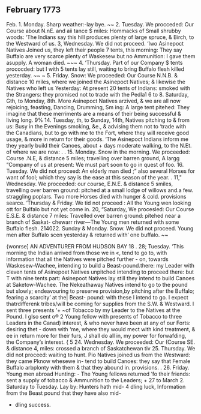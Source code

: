 ## February 1773

Feb. 1. Monday. Sharp weather:-lay bye. ~~ 
2. Tuesday. We procceded: Our Course about N.nE. and aii 
tance $ miles: Hommacks of Small shrubby woods: ‘The Indians say 
this hill produces plenty of large spruce, & Birch, to the Westward of us. 
3, Wednesday. We did not proceed. ‘Iwo Asinepoct Natives 
Joined us, they left their people 7 tents, this morning: They say Buffalo 
are very scarce plenty of Waskesew but no Ammunition: I gave them 
asupply. A woman died. ~~~ 
4. ‘Thursday. Part of our Company $ tents prococded: but I with 
5 tents lay still, waiting to bring Buffalo flesh killed yesterday. ~~ ~ 
5. Friday. Snow: We proceeded: Our Course N.N.B. & distance 
10 miles, where we joined the Asinepoct Natives; & likewise the Natives 
who left us Yesterday: At present 20 tents of Indians: smoked with 
the Strangers: they promised not to trade with the Pedla1 
6 to 8. Saturday, Gth, to Monday, 8th. More Asinepoct Natives 
arzived, & we are all now rejoicing, feasting, Dancing, Drumming, Sm 
ing: A large tent pitehed: They imagine that these merriments are a 
means of their being successful & living long. 
9% 14. Tuesday, th, to Sunday, 14th, Natives pitching to & 
from us: Busy in the Evenings smoking, &e., & advising them not to 
‘trade with the Canadians, but to go with me to the Fort, where they will 
receive good usage, & more in return for their goods. ‘The Asinepoct 
Indians inform me they yearly build their Canoes, about + days moderate 
walking, to the N.Et. of where we are now: . . 
15. Monday. Snow in the morning. We proceeded: Course 
.N.E, & distance 5 miles; travelling over barren ground, A largg 
“Company of us at present: We must part soon to go in quest of foo. 
16. Tuesday. We did not proceed: An elderly man died ;” also 
several Horses for want of fool; which they say is the ease at this season 
of the year. . 
11," Wednesday. We proceeded: our course, E.N.E. & distance 5 
smiles, travelling over barren ground: pitched at a small lodge of willows 
and.a few. straggling poplars. Two more Horses died with hunger & 
cold. provisions searce. 
‘Thursday & Friday. We tid not proceed : All the Young 
wen looking ott for Bulfalo but not yet come in. 
20, “Saturday, We procesled: Our Course E.S.E. & distance 7 
miles: Travelled over barren ground: pitehed near a branch of Saskat- 
chewarr river—The Young men returned with some Buffalo flesh. 
214022. Sunday & Monday. Snow. We did not proceed. Young 
men after Buffalo scen yesterday & returned with‘ one buffalo. 
~~ 
  
    
      
  
   
  
  
  
    
 
  
      
  
  
{wonrse] AN ADVENTURER FROM HUDSON BAY 18 . 
28; Tuesday. ‘This morning the Indian arrived from those we in «, 
tend to go to, with information that all the Natives were pitched further - 
on, towards Waskesew-Wachee, intending to build a Beast-pound.there: 
my Leader with cleven tents of Asinepoet Natives unpitched intending 
to proceed there: but T with nine tents part: Asinepoot Natives lay still 
they intend to build Canoes at Saketow-Wachee. The Nekeathaway 
Natives intend to go to the pound but slowly; endeavouring to preserve 
provision,by pitching after the Buffalo; fearing a scarcity’ at the| Beast- 
pound: with these I intend to go. I expect thatrdifferenk tribes/will be 
coming for supplies from the S.W. & Westward. I sent three presents 
‘+ ~of Tobacco by my Leader to the Natives at the Pound. I glso sent o® 2 
Young fellow with presents of Tobacco to three Leaders in the Canad) 
interest, & who never have been at any of our Forts: desiring thet - 
down with ‘me, where they would mect with kind treatment, & ee 
in return more for their furs, J shall do all in, my power for forwafding, 
the Company’s interest. { 5 
24. Wednesday. We proceeded: Our (Course SE. & distance 4, 
miles: crossed a branch of Saskatchewan tiv 
25. Thursday. We did not proceed: waiting to hunt. Pio 
Natives joined us from the Westward: they came Pknow whesewe in- 
tend to build Canoes: they say that Female Buffalo arbplonty with them 
& that they abound in. provisions. . 
26. Friday. Young men abroad Hunting: - The Young fellows 
returned ‘fo their friends: sent a supply of tobacco & Ammunition to 
the Leaders; + 
27 to March 2. Saturday to Tuesday. Lay by: Hunters hath mid- 4 
dling luck, Information from the Beast pound that they have also mid- 
+ dling success. 
